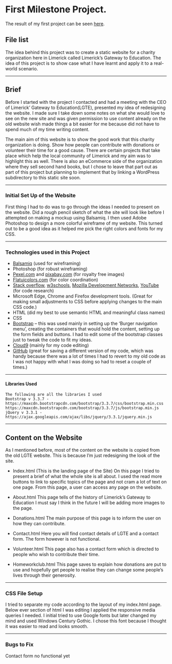 # First Milestone Project.

The result of my first project can be seen [here](https://github.com/mrndhlovu/milestone-project-one-LGTE).

## File list

The idea behind this project was to create a static website for a charity organization here in Limerick called Limerick’s Gateway to Education. The idea of this project is to show case what I have learnt and apply it to a real-world scenario. 

___

## Brief

Before I started with the project I contacted and had a meeting with the CEO of Limerick’ Gateway to Education(LGTE), presented my idea of redesigning the website. 
I made sure I take down some notes on what she would love to see on the new site and was given permission to use content already on the old website wish made things a bit easier for me because did not have to spend much of my time writing content.

The main aim of this website is to show the good work that this charity organization is doing.
Show how people can contribute with donations or volunteer their time for a good cause.
There are certain projects that take place which help the local community of Limerick and my aim was to highlight this as well.
There is also an eCommerce side of the organization where they sell second hand books, but I chose to leave that part out as part of this project but planning to implement that by linking a WordPress subdirectory to this static site soon.

___

### Initial Set Up of the Website

First thing I had to do was to go through the ideas I needed to present on the website. Did a rough pencil sketch of what the site will look like before I attempted on making a mockup using Balsamiq. 
I then used Adobe Photoshop to design a more colorful wireframe of my website. This turned out to be a good idea as it helped me pick the right colors and fonts for my CSS.

___

### Technologies used in this Project

* [Balsamiq](https://balsamiq.com/) (used for wireframing)
* Photoshop (for robust wireframing)
* [Pexel.com](pexel.com) and [pixabay.com](pixabay.com) (for royalty free images)
* [Flatuicolors.com](flatuicolors.com) (for color coordination)
* [Stack overflow](https://stackoverflow.com/), [w3schools](https://www.w3schools.com/), [Mozilla Development Networks](https://developer.mozilla.org/en-US/), [YouTube](youtube.com) (for code research)
* Microsoft Edge, Chrome and Firefox development tools. (Great for making small adjustments to CSS before applying changes to the main CSS code.)
* HTML (did my best to use semantic HTML and meaningful class names)
* CSS
* [Bootstrap](https://maxcdn.bootstrapcdn.com) – this was used mainly in setting up the ‘Burger navigation menu’, creating the containers that would hold the content, setting up the form fields and buttons. I had to edit some of the bootstrap classes just to tweak the code to fit my ideas.
* [Cloud9](https://c9.io/login) (mainly for my code editing)
* [GitHub](https://github.com/) (great for saving a different version of my code, which was handy because there was a lot of times I had to revert to my old code as I was not happy with what I was doing so had to reset a couple of times.)

 ___
 
#### Libraries Used

```
The following are all the libraries I used 
Bootstrap v 3.3.7 - https://maxcdn.bootstrapcdn.com/bootstrap/3.3.7/css/bootstrap.min.css
https://maxcdn.bootstrapcdn.com/bootstrap/3.3.7/js/bootstrap.min.js
jQuery v 3.3.1 -  
https://ajax.googleapis.com/ajax/libs/jquery/3.3.1/jquery.min.js

```
___

## Content on the Website

As I mentioned before, most of the content on the website is copied from the old LGTE website. This is because I’m just redesigning the look of the site. 

* Index.html (This is the landing page of the Site)
On this page I tried to present a brief of what the whole site is all about. 
I used the read more buttons to link to specific topics of the page and not cram a lot of text on one page. 
From this page, a user can access any page on the website.

* About.html 
This page tells of the history of Limerick’s Gateway to Education
I must say I think in the future I will be adding more images to the page.

* Donations.html
The main purpose of this page is to inform the user on how they can contribute.

* Contact.html
Here you will find contact details of LGTE and a contact form.
The form however is not functional.

* Volunteer.html
This page also has a contact form which is directed to people who wish to contribute their time.

* Homeworkclub.html
This page saves to explain how donations are put to use and hopefully get people to realise they can change some people’s lives through their generosity.

___

### CSS File Setup

I tried to separate my code according to the layout of my index.html page. Below ever section of html I was editing I applied the responsive media queries I needed.
I initial tried to use Google fonts but later changed my mind and used Windows Century Gothic. I chose this font because I thought it was easier to read and looks smooth.

___

### Bugs to Fix

Contact form no functional yet



